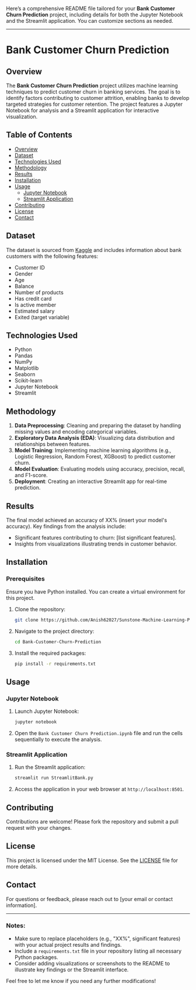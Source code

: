 Here’s a comprehensive README file tailored for your **Bank Customer Churn Prediction** project, including details for both the Jupyter Notebook and the Streamlit application. You can customize sections as needed.

---

# Bank Customer Churn Prediction

## Overview
The **Bank Customer Churn Prediction** project utilizes machine learning techniques to predict customer churn in banking services. The goal is to identify factors contributing to customer attrition, enabling banks to develop targeted strategies for customer retention. The project features a Jupyter Notebook for analysis and a Streamlit application for interactive visualization.

## Table of Contents
- [Overview](#overview)
- [Dataset](#dataset)
- [Technologies Used](#technologies-used)
- [Methodology](#methodology)
- [Results](#results)
- [Installation](#installation)
- [Usage](#usage)
  - [Jupyter Notebook](#jupyter-notebook)
  - [Streamlit Application](#streamlit-application)
- [Contributing](#contributing)
- [License](#license)
- [Contact](#contact)

## Dataset
The dataset is sourced from [Kaggle](https://www.kaggle.com/datasets/) and includes information about bank customers with the following features:
- Customer ID
- Gender
- Age
- Balance
- Number of products
- Has credit card
- Is active member
- Estimated salary
- Exited (target variable)

## Technologies Used
- Python
- Pandas
- NumPy
- Matplotlib
- Seaborn
- Scikit-learn
- Jupyter Notebook
- Streamlit

## Methodology
1. **Data Preprocessing**: Cleaning and preparing the dataset by handling missing values and encoding categorical variables.
2. **Exploratory Data Analysis (EDA)**: Visualizing data distribution and relationships between features.
3. **Model Training**: Implementing machine learning algorithms (e.g., Logistic Regression, Random Forest, XGBoost) to predict customer churn.
4. **Model Evaluation**: Evaluating models using accuracy, precision, recall, and F1-score.
5. **Deployment**: Creating an interactive Streamlit app for real-time prediction.

## Results
The final model achieved an accuracy of XX% (insert your model's accuracy). Key findings from the analysis include:
- Significant features contributing to churn: [list significant features].
- Insights from visualizations illustrating trends in customer behavior.

## Installation
### Prerequisites
Ensure you have Python installed. You can create a virtual environment for this project.

1. Clone the repository:
   ```bash
   git clone https://github.com/Anish62027/Sunstone-Machine-Learning-Project.git
   ```
2. Navigate to the project directory:
   ```bash
   cd Bank-Customer-Churn-Prediction
   ```
3. Install the required packages:
   ```bash
   pip install -r requirements.txt
   ```

## Usage
### Jupyter Notebook
1. Launch Jupyter Notebook:
   ```bash
   jupyter notebook
   ```
2. Open the `Bank Customer Churn Prediction.ipynb` file and run the cells sequentially to execute the analysis.

### Streamlit Application
1. Run the Streamlit application:
   ```bash
   streamlit run StreamlitBank.py
   ```
2. Access the application in your web browser at `http://localhost:8501`.

## Contributing
Contributions are welcome! Please fork the repository and submit a pull request with your changes.

## License
This project is licensed under the MIT License. See the [LICENSE](LICENSE) file for more details.

## Contact
For questions or feedback, please reach out to [your email or contact information].

---

### Notes:
- Make sure to replace placeholders (e.g., "XX%", significant features) with your actual project results and findings.
- Include a `requirements.txt` file in your repository listing all necessary Python packages.
- Consider adding visualizations or screenshots to the README to illustrate key findings or the Streamlit interface.

Feel free to let me know if you need any further modifications!
